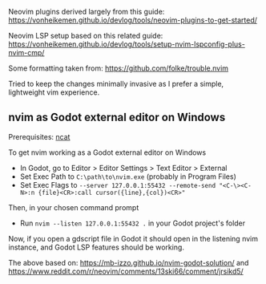 Neovim plugins derived largely from this guide: https://vonheikemen.github.io/devlog/tools/neovim-plugins-to-get-started/

Neovim LSP setup based on this related guide: https://vonheikemen.github.io/devlog/tools/setup-nvim-lspconfig-plus-nvim-cmp/

Some formatting taken from: https://github.com/folke/trouble.nvim

Tried to keep the changes minimally invasive as I prefer a simple, lightweight vim experience.

nvim as Godot external editor on Windows
-----
Prerequisites: [ncat](https://nmap.org/ncat/)

To get nvim working as a Godot external editor on Windows
  
- In Godot, go to Editor > Editor Settings > Text Editor > External
- Set Exec Path to `C:\path\to\nvim.exe` (probably in Program Files)
- Set Exec Flags to `--server 127.0.0.1:55432 --remote-send "<C-\><C-N>:n {file}<CR>:call cursor({line},{col})<CR>"`

Then, in your chosen command prompt
- Run `nvim --listen 127.0.0.1:55432 .` in your Godot project's folder

Now, if you open a gdscript file in Godot it should open in the listening nvim instance, and Godot LSP features should be working.

The above based on: https://mb-izzo.github.io/nvim-godot-solution/ and https://www.reddit.com/r/neovim/comments/13ski66/comment/jrsikd5/
